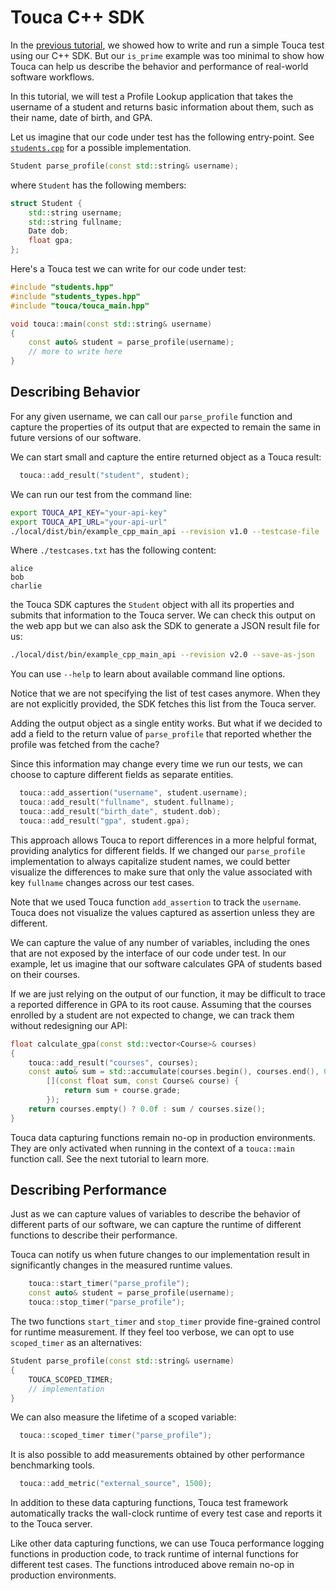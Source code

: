 # Touca C++ SDK

In the [previous tutorial](../01\_cpp_minimal), we showed how to
write and run a simple Touca test using our C++ SDK. But our
`is_prime` example was too minimal to show how Touca can help us
describe the behavior and performance of real-world software workflows.

In this tutorial, we will test a Profile Lookup application that takes
the username of a student and returns basic information about them,
such as their name, date of birth, and GPA.

Let us imagine that our code under test has the following entry-point.
See [`students.cpp`](students.cpp) for a possible implementation.

```cpp
Student parse_profile(const std::string& username);
```

where `Student` has the following members:

```cpp
struct Student {
    std::string username;
    std::string fullname;
    Date dob;
    float gpa;
};
```

Here's a Touca test we can write for our code under test:

```cpp
#include "students.hpp"
#include "students_types.hpp"
#include "touca/touca_main.hpp"

void touca::main(const std::string& username)
{
    const auto& student = parse_profile(username);
    // more to write here
}
```

## Describing Behavior

For any given username, we can call our `parse_profile` function and capture
the properties of its output that are expected to remain the same in future
versions of our software.

We can start small and capture the entire returned object as a Touca result:

```cpp
  touca::add_result("student", student);
```

We can run our test from the command line:

```bash
export TOUCA_API_KEY="your-api-key"
export TOUCA_API_URL="your-api-url"
./local/dist/bin/example_cpp_main_api --revision v1.0 --testcase-file ./testcases.txt
```

Where `./testcases.txt` has the following content:

```text
alice
bob
charlie
```

the Touca SDK captures the `Student` object with all its properties and
submits that information to the Touca server. We can check this output
on the web app but we can also ask the SDK to generate a JSON result file
for us:

```bash
./local/dist/bin/example_cpp_main_api --revision v2.0 --save-as-json
```

You can use `--help` to learn about available command line options.

Notice that we are not specifying the list of test cases anymore.
When they are not explicitly provided, the SDK fetches this list
from the Touca server.

Adding the output object as a single entity works. But what if we
decided to add a field to the return value of `parse_profile` that
reported whether the profile was fetched from the cache?

Since this information may change every time we run our tests, we can
choose to capture different fields as separate entities.

```cpp
  touca::add_assertion("username", student.username);
  touca::add_result("fullname", student.fullname);
  touca::add_result("birth_date", student.dob);
  touca::add_result("gpa", student.gpa);
```

This approach allows Touca to report differences in a more helpful format,
providing analytics for different fields. If we changed our `parse_profile`
implementation to always capitalize student names, we could better visualize
the differences to make sure that only the value associated with key
`fullname` changes across our test cases.

Note that we used Touca function `add_assertion` to track the `username`.
Touca does not visualize the values captured as assertion unless they are
different.

We can capture the value of any number of variables, including the ones that
are not exposed by the interface of our code under test. In our example, let
us imagine that our software calculates GPA of students based on their courses.

If we are just relying on the output of our function, it may be difficult
to trace a reported difference in GPA to its root cause. Assuming that
the courses enrolled by a student are not expected to change, we can track
them without redesigning our API:

```cpp
float calculate_gpa(const std::vector<Course>& courses)
{
    touca::add_result("courses", courses);
    const auto& sum = std::accumulate(courses.begin(), courses.end(), 0.0f,
        [](const float sum, const Course& course) {
            return sum + course.grade;
        });
    return courses.empty() ? 0.0f : sum / courses.size();
}
```

Touca data capturing functions remain no-op in production environments.
They are only activated when running in the context of a `touca::main`
function call. See the next tutorial to learn more.

## Describing Performance

Just as we can capture values of variables to describe the behavior of
different parts of our software, we can capture the runtime of different
functions to describe their performance.

Touca can notify us when future changes to our implementation result in
significantly changes in the measured runtime values.

```cpp
    touca::start_timer("parse_profile");
    const auto& student = parse_profile(username);
    touca::stop_timer("parse_profile");
```

The two functions `start_timer` and `stop_timer` provide fine-grained
control for runtime measurement. If they feel too verbose, we can opt to
use `scoped_timer` as an alternatives:

```cpp
Student parse_profile(const std::string& username)
{
    TOUCA_SCOPED_TIMER;
    // implementation
}
```

We can also measure the lifetime of a scoped variable:

```cpp
  touca::scoped_timer timer("parse_profile");
```

It is also possible to add measurements obtained by other performance
benchmarking tools.

```cpp
  touca::add_metric("external_source", 1500);
```

In addition to these data capturing functions, Touca test framework
automatically tracks the wall-clock runtime of every test case and
reports it to the Touca server.

Like other data capturing functions, we can use Touca performance
logging functions in production code, to track runtime of internal
functions for different test cases. The functions introduced above
remain no-op in production environments.
